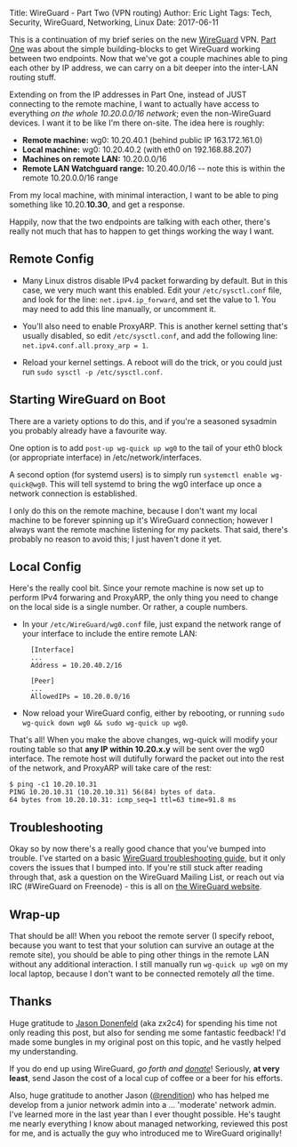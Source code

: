 Title: WireGuard - Part Two (VPN routing)
Author: Eric Light
Tags: Tech, Security, WireGuard, Networking, Linux
Date: 2017-06-11

This is a continuation of my brief series on the new [WireGuard](https://wireguard.com/) VPN.  [Part One]({filename}wg0.md) was about the simple building-blocks to get WireGuard working between two endpoints.  Now that we've got a couple machines able to ping each other by IP address, we can carry on a bit deeper into the inter-LAN routing stuff.

Extending on from the IP addresses in Part One, instead of JUST connecting to the remote machine, I want to actually have access to everything _on the whole 10.20.0.0/16 network_; even the non-WireGuard devices.  I want it to be like I'm there on-site.  The idea here is roughly:

* **Remote machine:** wg0: 10.20.40.1 (behind public IP 163.172.161.0)
* **Local machine:** wg0: 10.20.40.2 (with eth0 on 192.168.88.207)
* **Machines on remote LAN:** 10.20.0.0/16
* **Remote LAN Watchguard range:**  10.20.40.0/16 -- note this is within the remote 10.20.0.0/16 range

From my local machine, with minimal interaction, I want to be able to ping something like 10.20.**10.30**, and get a response.

Happily, now that the two endpoints are talking with each other, there's really not much that has to happen to get things working the way I want.

Remote Config
-------------

* Many Linux distros disable IPv4 packet forwarding by default.  But in this case, we very much want this enabled.  Edit your `/etc/sysctl.conf` file, and look for the line: `net.ipv4.ip_forward`, and set the value to 1.  You may need to add this line manually, or uncomment it.

* You'll also need to enable ProxyARP.  This is another kernel setting that's usually disabled, so edit `/etc/sysctl.conf`, and add the following line:  `net.ipv4.conf.all.proxy_arp = 1`.

* Reload your kernel settings.  A reboot will do the trick, or you could just run `sudo sysctl -p /etc/sysctl.conf`.


Starting WireGuard on Boot
--------------------------

There are a variety options to do this, and if you're a seasoned sysadmin you probably already have a favourite way.

One option is to add `post-up wg-quick up wg0` to the tail of your eth0 block (or appropriate interface) in /etc/network/interfaces.

A second option (for systemd users) is to simply run `systemctl enable wg-quick@wg0`.  This will tell systemd to bring the wg0 interface up once a network connection is established.

I only do this on the remote machine, because I don't want my local machine to be forever spinning up it's WireGuard connection; however I always want the remote machine listening for my packets.  That said, there's probably no reason to avoid this; I just haven't done it yet.


Local Config
------------

Here's the really cool bit.  Since your remote machine is now set up to perform IPv4 forwaring and ProxyARP, the only thing you need to change on the local side is a single number.  Or rather, a couple numbers.

* In your `/etc/WireGuard/wg0.conf` file, just expand the network range of your interface to include the entire remote LAN:

        [Interface]
        ...
        Address = 10.20.40.2/16
        
        [Peer]
        ...
        AllowedIPs = 10.20.0.0/16

* Now reload your WireGuard config, either by rebooting, or running `sudo wg-quick down wg0 && sudo wg-quick up wg0`.


That's all!  When you make the above changes, wg-quick will modify your routing table so that **any IP within 10.20.x.y** will be sent over the wg0 interface.  The remote host will dutifully forward the packet out into the rest of the network, and ProxyARP will take care of the rest:

    $ ping -c1 10.20.10.31
    PING 10.20.10.31 (10.20.10.31) 56(84) bytes of data.
    64 bytes from 10.20.10.31: icmp_seq=1 ttl=63 time=91.8 ms


Troubleshooting
---------------

Okay so by now there's a really good chance that you've bumped into trouble.  I've started on a basic [WireGuard troubleshooting guide]({filename}wg2.md), but it only covers the issues that I bumped into.  If you're still stuck after reading through that, ask a question on the WireGuard Mailing List, or reach out via IRC (#WireGuard on Freenode) - this is all on [the WireGuard website](https://www.wireguard.com/#contact-the-team).


Wrap-up
-------

That should be all!  When you reboot the remote server (I specify reboot, because you want to test that your solution can survive an outage at the remote site), you should be able to ping other things in the remote LAN without any additional interaction.  I still manually run `wg-quick up wg0` on my local laptop, because I don't want to be connected remotely _all_ the time.


Thanks
------

Huge gratitude to [Jason Donenfeld](https://www.zx2c4.com/) (aka zx2c4) for spending his time not only reading this post, but also for sending me some fantastic feedback!  I'd made some bungles in my original post on this topic, and he vastly helped my understanding.

If you do end up using WireGuard, _go forth and [donate](https://www.wireguard.com/#donations)_!  Seriously, **at very least**, send Jason the cost of a local cup of coffee or a beer for his efforts.

Also, huge gratitude to another Jason ([@rendition](https://keybase.io/rendition)) who has helped me develop from a junior network admin into a ... 'moderate' network admin.  I've learned more in the last year than I ever thought possible.  He's taught me nearly everything I know about managed networking, reviewed this post for me, and is actually the guy who introduced me to WireGuard originally!


